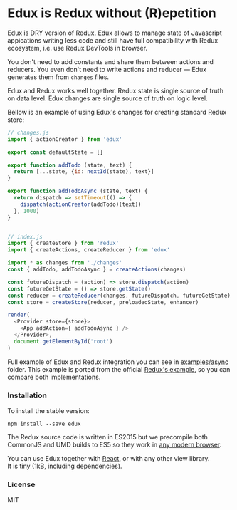 # Edux is Redux without (R)epetition

Edux is DRY version of Redux. Edux allows to manage state of Javascript appications writing less code and still have full compatibility with Redux ecosystem, i.e. use Redux DevTools in browser.

You don't need to add constants and share them between actions and reducers. You even don't need to write actions and reducer &mdash; Edux generates them from `changes` files.

Edux and Redux works well together. Redux state is single source of truth on data level. Edux changes are single source of truth on logic level.

Bellow is an example of using Edux's changes for creating standard Redux store:

```js
// changes.js
import { actionCreator } from 'edux'

export const defaultState = []

export function addTodo (state, text) {
  return [...state, {id: nextId(state), text}]
}

export function addTodoAsync (state, text) {
  return dispatch => setTimeout(() => {
    dispatch(actionCreator(addTodo)(text))
  }, 1000)
}


// index.js
import { createStore } from 'redux'
import { createActions, createReducer } from 'edux'

import * as changes from './changes'
const { addTodo, addTodoAsync } = createActions(changes)

const futureDispatch = (action) => store.dispatch(action)
const futureGetState = () => store.getState()
const reducer = createReducer(changes, futureDispatch, futureGetState)
const store = createStore(reducer, preloadedState, enhancer)

render(
  <Provider store={store}>
    <App addAction={ addTodoAsync } />
  </Provider>,
  document.getElementById('root')
)
```

Full example of Edux and Redux integration you can see in [examples/async](examples/async/src) folder. This example is ported from the official  [Redux's example](https://github.com/reactjs/redux/tree/d5d1572cba55942d571b4b52cd12e5045142b9ff/examples/async/src), so you can compare both implementations.

### Installation

To install the stable version:

```
npm install --save edux
```

The Redux source code is written in ES2015 but we precompile both CommonJS and UMD builds to ES5 so they work in [any modern browser](http://caniuse.com/#feat=es5).


You can use Edux together with [React](https://facebook.github.io/react/), or with any other view library.  
It is tiny (1kB, including dependencies).


### License

MIT
